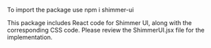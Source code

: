 To import the package use npm i shimmer-ui

This package includes React code for Shimmer UI, along with the corresponding CSS code. Please review the ShimmerUI.jsx file for the implementation.
